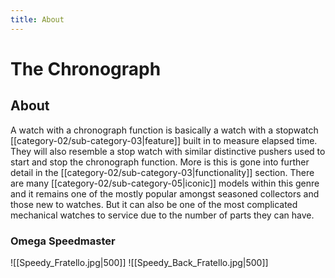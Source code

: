 ```yaml
---
title: About
---
```

# The Chronograph

## About

A watch with a chronograph function is basically a watch with a stopwatch [[category-02/sub-category-03|feature]] built in to measure elapsed time. They will also resemble a stop watch with similar distinctive pushers used to start and stop the chronograph function. More is this is gone into further detail in the [[category-02/sub-category-03|functionality]] section. There are many [[category-02/sub-category-05|iconic]] models within this genre and it remains one of the mostly popular amongst seasoned collectors and those new to watches. But it can also be one of the most complicated mechanical watches to service due to the number of parts they can have.

### Omega Speedmaster
![[Speedy_Fratello.jpg|500]]
![[Speedy_Back_Fratello.jpg|500]]


